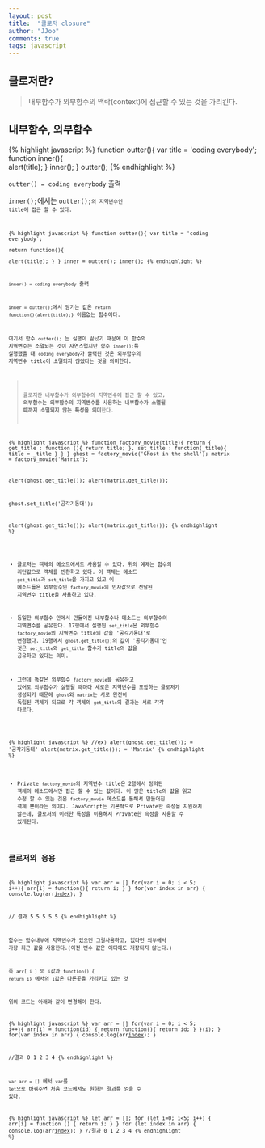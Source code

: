 ```yaml
---
layout: post
title:  "클로저 closure"
author: "JJoo"
comments: true
tags: javascript
---
```


## 클로저란?
> 내부함수가 외부함수의 맥락(context)에 접근할 수 있는 것을 가리킨다.


## 내부함수, 외부함수 

{% highlight javascript %}
function outter(){
    var title = 'coding everybody';  
    function inner(){        
        alert(title);
    }
    inner();
}
outter();
{% endhighlight %}

<code>outter() = coding everybody</code> 출력 

<code>inner();</code>에서는 <code>outter();<code>의 지역변수인 title에 접근 할 수 있다. 


{% highlight javascript %}
function outter(){
    var title = 'coding everybody';  
    return function(){        
        alert(title);
    }
}
inner = outter();
inner();
{% endhighlight %}

<code>inner() = coding everybody</code> 출력

<code>inner = outter();</code>에서 담기는 값은 <code>return function(){alert(title);}</code> 이름없는 함수이다.

여기서 함수 <code>outter();</code> 는 실행이 끝났기 때문에 이 함수의 지역변수는 소멸되는 것이 자연스럽지만 함수 <code>inner();</code>를 실행했을 때 <code>coding everybody</code>가 출력된 것은 외부함수의 지역변수 title이 소멸되지 않았다는 것을 의미한다. 


> 클로저란 내부함수가 외부함수의 지역변수에 접근 할 수 있고, **외부함수는 외부함수의 지역변수를 사용하는 내부함수가 소멸될 때까지 소멸되지 않는 특성을 의미**한다.



{% highlight javascript %}
function factory_movie(title){
    return {
        get_title : function (){
            return title;
        },
        set_title : function(_title){
            title = _title
        }
    }
}
ghost = factory_movie('Ghost in the shell');
matrix = factory_movie('Matrix');

alert(ghost.get_title());
alert(matrix.get_title());

ghost.set_title('공각기동대');

alert(ghost.get_title());
alert(matrix.get_title());
{% endhighlight %}



- 클로저는 객체의 메소드에서도 사용할 수 있다. 위의 예제는 함수의 리턴값으로 객체를 반환하고 있다. 
이 객체는 메소드 <code>get_title</code>과 <code>set_title</code>을 가지고 있고 이 메소드들은 외부함수인 <code>factory_movie</code>의 인자값으로 전달된 지역변수 title을 사용하고 있다.


- 동일한 외부함수 안에서 만들어진 내부함수나 메소드는 외부함수의 지역변수를 공유한다. 
17행에서 실행된 <code>set_title</code>은 외부함수 <code>factory_movie</code>의 지역변수 title의 값을 '공각기동대'로 변경했다. 
19행에서 <code>ghost.get_title();</code>의 값이 '공각기동대'인 것은 <code>set_title</code>와 <code>get_title</code> 함수가 title의 값을 공유하고 있다는 의미.


- 그런데 똑같은 외부함수 <code>factory_movie</code>를 공유하고 있어도 외부함수가 실행될 때마다 새로운 지역변수를 포함하는 클로저가 생성되기 때문에 <code>ghost</code>와 <code>matrix</code>는 서로 완전히 독립된 객체가 되므로 각 객체의 <code>get_title</code>의 결과는 서로 각각 다르다. 

{% highlight javascript %}
//ex) 
alert(ghost.get_title()); = '공각기동대'
alert(matrix.get_title()); = 'Matrix'
{% endhighlight %}



- Private
<code>factory_movie</code>의 지역변수 title은 2행에서 정의된 객체의 메소드에서만 접근 할 수 있는 값이다. 
이 말은 title의 값을 읽고 수정 할 수 있는 것은 <code>factory_movie</code> 메소드를 통해서 만들어진 객체 뿐이라는 의미다. 
JavaScript는 기본적으로 Private한 속성을 지원하지 않는데, 클로저의 이러한 특성을 이용해서 Private한 속성을 사용할 수 있게된다.


## 클로저의 응용 


{% highlight javascript %}
var arr = []
for(var i = 0; i < 5; i++){
    arr[i] = function(){
        return i;
    }
}
for(var index in arr) {
    console.log(arr[index]());
}

// 결과 
5
5
5
5
5
{% endhighlight %}

함수는 함수내부에 지역변수가 있으면 그걸사용하고, 없다면 외부에서 가장 최근 값을 사용한다.(이전 변수 값은 어디에도 저장되지 않는다.)

즉 <code>arr[ i ]</code> 의 <code>i</code>값과 <code>function() { return i}</code> 에서의 <code>i</code>값은 다른곳을 가리키고 있는 것

위의 코드는 아래와 같이 변경해야 한다.

{% highlight javascript %}
var arr = []
for(var i = 0; i < 5; i++){
    arr[i] = function(id) {
        return function(){
            return id;
        }
    }(i);
}
for(var index in arr) {
    console.log(arr[index]());
}

//결과
0
1
2
3
4
{% endhighlight %}

<code>var arr = []</code> 에서 <code>var</code>를 <code>let</code>으로 바꿔주면 처음 코드에서도 원하는 결과를 얻을 수 있다. 

{% highlight javascript %}
let arr = [];
for (let i=0; i<5; i++) {
    arr[i] = function () {
        return i;
    }
}
for (let index in arr) {
    console.log(arr[index]());
}
//결과
0 
1 
2 
3 
4
{% endhighlight %}